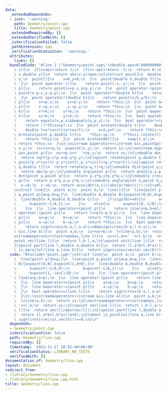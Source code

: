 ```yaml
---
data:
  _extendedDependsOn:
  - icon: ':warning:'
    path: Geometry/point.cpp
    title: Geometry/point.cpp
  _extendedRequiredBy: []
  _extendedVerifiedWith: []
  _isVerificationFailed: false
  _pathExtension: cpp
  _verificationStatusIcon: ':warning:'
  attributes:
    links: []
  bundledCode: "#line 1 \"Geometry/point.cpp\"\ndouble eps=0.0000000001;\nint sign(double\
    \ x){\n  if(x>eps)return 1;\n  if(x<-eps)return -1;\n  return 0;\n}\nbool equals(double\
    \ x,double y){\n  return abs(x-y)<eps;\n}\nstruct point{\n  double x;\n  double\
    \ y;\n  point(){\n    x=0,y=0;\n  }\n  point(double X,double Y){\n    x=X,y=Y;\n\
    \  }\n  point operator-(){\n    return point(-x,-y);\n  }\n  point operator+(point\
    \ p){\n    return point(x+p.x,y+p.y);\n  }\n  point operator-(point p){\n    return\
    \ point(x-p.x,y-p.y);\n  }\n  point operator*(double k){\n    return point(x*k,y*k);\n\
    \  }\n  point operator/(double k){\n    return point(x/k,y/k);\n  }\n  point &operator+=(point\
    \ p){\n    x+=p.x;\n    y+=p.y;\n    return *this;\n  }\n  point &operator-=(point\
    \ p){\n    x-=p.x;\n    y-=p.y;\n    return *this;\n  }\n  point &operator*=(double\
    \ k){\n    x*=k;\n    y*=k;\n    return *this;\n  }\n  point &operator/=(double\
    \ k){\n    x/=k;\n    y/=k;\n    return *this;\n  }\n  bool operator==(point p){\n\
    \    return equals(x,p.x)&&equals(y,p.y);\n  }\n  bool operator!=(point p){\n\
    \    return !(*this==p);\n  }\n  point &rotate(double t){\n    double X=x*cos(t)-y*sin(t);\n\
    \    double Y=x*sin(t)+y*cos(t);\n    x=X,y=Y;\n    return *this;\n  }\n  point\
    \ &rotate(point p,double t){\n    *this-=p;\n    (*this).rotate(t);\n    *this+=p;\n\
    \    return *this;\n  }\n  point &rotate90(){\n    swap(x,y);\n    x=-x;\n   \
    \ return *this;\n  }\n};\nistream &operator>>(istream &is,point&p){\n  double\
    \ x,y;\n  is>>x>>y;\n  p=point(x,y);\n  return is;\n}\nostream &operator<<(ostream\
    \ &os,point p){\n  os<<p.x<<' '<<p.y;\n  return os;\n}\ndouble abs(point p){\n\
    \  return sqrt(p.x*p.x+p.y*p.y);\n}\npoint rotate(point p,double t){\n return\
    \ point(p.x*cos(t)-p.y*sin(t),p.x*sin(t)+p.y*cos(t));\n}\npoint rotate(point p,point\
    \ q,double t){\n  return rotate(p-q,t)+q;\n}\ndouble dist(point p,point q){\n\
    \  return abs(p-q);\n}\ndouble arg(point p){\n  return atan2(p.y,p.x);\n}\ndouble\
    \ dot(point p,point q){\n  return p.x*q.y+p.y*q.x;\n}\ndouble cross(point p,point\
    \ q){\n  return p.x*q.y-p.y*q.x;\n}\ndouble angle(point a,point b,point c){\n\
    \  a-=b;\n  c-=b;\n  return acos(dot(a,c)/(abs(a)*abs(c)));\n}\n#line 2 \"Geometry/line.cpp\"\
    \nstruct line{\n  point a;\n  point b;\n  line(){}\n  line(point p){b=p;}\n  line(point\
    \ p,point q){a=p,b=q;}\n  line(double A,double B){a=point(0,B),b=point(1,A+B);}\n\
    \  line(double A,double B,double C){\n    if(sign(B)==0){\n      a=point(-C/A,0);\n\
    \      b=point(-C/A,1);\n    }\n    else{\n      a=point(0,-C/B);\n      b=point(1,-(A+C)/B);\n\
    \    }\n  }\n  line operator+(point p){\n    return line(a+p,b+p);\n  }\n  line\
    \ operator-(point p){\n    return line(a-p,b-p);\n  }\n  line &operator+=(point\
    \ p){\n    a+=p;\n    b+=p;\n    return *this;\n  }\n  line &operator-=(point\
    \ p){\n    a-=p;\n    b-=p;\n    return *this;\n  }\n  bool operator==(line l){\n\
    \    return sign(cross(b-a,l.a-a))==0&&sign(cross(b-a,l.b-a));\n  }\n};\nistream&operator>>(istream\
    \ &is,line &l){\n  point a,b;\n  is>>a>>b;\n  l=line(a,b);\n  return is;\n}\n\
    ostream&operator<<(ostream&os,line l){\n  os<<l.a<<' '<<l.b;\n  return os;\n}\n\
    point vec(line l){\n  return l.b-l.a;\n}\npoint unit(line l){\n  return vec(l)/abs(vec(l));\n\
    }\npoint part(line l,double a,double b){\n  return (l.a*b+l.b*a)/(a+b);\n}\nbool\
    \ is_parallel(line a,line b){\n  return sign(cross(vec(a),vec(b)))==0;\n}\n"
  code: "#include\"point.cpp\"\nstruct line{\n  point a;\n  point b;\n  line(){}\n\
    \  line(point p){b=p;}\n  line(point p,point q){a=p,b=q;}\n  line(double A,double\
    \ B){a=point(0,B),b=point(1,A+B);}\n  line(double A,double B,double C){\n    if(sign(B)==0){\n\
    \      a=point(-C/A,0);\n      b=point(-C/A,1);\n    }\n    else{\n      a=point(0,-C/B);\n\
    \      b=point(1,-(A+C)/B);\n    }\n  }\n  line operator+(point p){\n    return\
    \ line(a+p,b+p);\n  }\n  line operator-(point p){\n    return line(a-p,b-p);\n\
    \  }\n  line &operator+=(point p){\n    a+=p;\n    b+=p;\n    return *this;\n\
    \  }\n  line &operator-=(point p){\n    a-=p;\n    b-=p;\n    return *this;\n\
    \  }\n  bool operator==(line l){\n    return sign(cross(b-a,l.a-a))==0&&sign(cross(b-a,l.b-a));\n\
    \  }\n};\nistream&operator>>(istream &is,line &l){\n  point a,b;\n  is>>a>>b;\n\
    \  l=line(a,b);\n  return is;\n}\nostream&operator<<(ostream&os,line l){\n  os<<l.a<<'\
    \ '<<l.b;\n  return os;\n}\npoint vec(line l){\n  return l.b-l.a;\n}\npoint unit(line\
    \ l){\n  return vec(l)/abs(vec(l));\n}\npoint part(line l,double a,double b){\n\
    \  return (l.a*b+l.b*a)/(a+b);\n}\nbool is_parallel(line a,line b){\n  return\
    \ sign(cross(vec(a),vec(b)))==0;\n}\n"
  dependsOn:
  - Geometry/point.cpp
  isVerificationFile: false
  path: Geometry/line.cpp
  requiredBy: []
  timestamp: '2021-11-17 20:52:48+00:00'
  verificationStatus: LIBRARY_NO_TESTS
  verifiedWith: []
documentation_of: Geometry/line.cpp
layout: document
redirect_from:
- /library/Geometry/line.cpp
- /library/Geometry/line.cpp.html
title: Geometry/line.cpp
---
```

